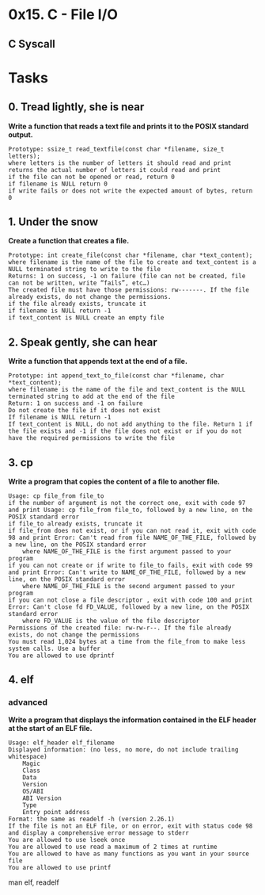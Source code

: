 # 0x15. C - File I/O
## C	Syscall

# Tasks
## 0. Tread lightly, she is near

**Write a function that reads a text file and prints it to the POSIX standard output.**

    Prototype: ssize_t read_textfile(const char *filename, size_t letters);
    where letters is the number of letters it should read and print
    returns the actual number of letters it could read and print
    if the file can not be opened or read, return 0
    if filename is NULL return 0
    if write fails or does not write the expected amount of bytes, return 0


## 1. Under the snow

**Create a function that creates a file.**

    Prototype: int create_file(const char *filename, char *text_content);
    where filename is the name of the file to create and text_content is a NULL terminated string to write to the file
    Returns: 1 on success, -1 on failure (file can not be created, file can not be written, write “fails”, etc…)
    The created file must have those permissions: rw-------. If the file already exists, do not change the permissions.
    if the file already exists, truncate it
    if filename is NULL return -1
    if text_content is NULL create an empty file


## 2. Speak gently, she can hear

**Write a function that appends text at the end of a file.**

    Prototype: int append_text_to_file(const char *filename, char *text_content);
    where filename is the name of the file and text_content is the NULL terminated string to add at the end of the file
    Return: 1 on success and -1 on failure
    Do not create the file if it does not exist
    If filename is NULL return -1
    If text_content is NULL, do not add anything to the file. Return 1 if the file exists and -1 if the file does not exist or if you do not have the required permissions to write the file


## 3. cp

**Write a program that copies the content of a file to another file.**

    Usage: cp file_from file_to
    if the number of argument is not the correct one, exit with code 97 and print Usage: cp file_from file_to, followed by a new line, on the POSIX standard error
    if file_to already exists, truncate it
    if file_from does not exist, or if you can not read it, exit with code 98 and print Error: Can't read from file NAME_OF_THE_FILE, followed by a new line, on the POSIX standard error
        where NAME_OF_THE_FILE is the first argument passed to your program
    if you can not create or if write to file_to fails, exit with code 99 and print Error: Can't write to NAME_OF_THE_FILE, followed by a new line, on the POSIX standard error
        where NAME_OF_THE_FILE is the second argument passed to your program
    if you can not close a file descriptor , exit with code 100 and print Error: Can't close fd FD_VALUE, followed by a new line, on the POSIX standard error
        where FD_VALUE is the value of the file descriptor
    Permissions of the created file: rw-rw-r--. If the file already exists, do not change the permissions
    You must read 1,024 bytes at a time from the file_from to make less system calls. Use a buffer
    You are allowed to use dprintf


## 4. elf
### advanced

**Write a program that displays the information contained in the ELF header at the start of an ELF file.**

    Usage: elf_header elf_filename
    Displayed information: (no less, no more, do not include trailing whitespace)
        Magic
        Class
        Data
        Version
        OS/ABI
        ABI Version
        Type
        Entry point address
    Format: the same as readelf -h (version 2.26.1)
    If the file is not an ELF file, or on error, exit with status code 98 and display a comprehensive error message to stderr
    You are allowed to use lseek once
    You are allowed to use read a maximum of 2 times at runtime
    You are allowed to have as many functions as you want in your source file
    You are allowed to use printf

man elf, readelf
